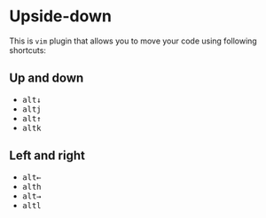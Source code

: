 # Upside-down

This is `vim` plugin that allows you to move your code using following shortcuts:

## Up and down
 - <kbd>alt</kbd><kbd>↓</kbd>
 - <kbd>alt</kbd><kbd>j</kbd>
 - <kbd>alt</kbd><kbd>↑</kbd>
 - <kbd>alt</kbd><kbd>k</kbd>

## Left and right
 - <kbd>alt</kbd><kbd>←</kbd>
 - <kbd>alt</kbd><kbd>h</kbd>
 - <kbd>alt</kbd><kbd>→</kbd>
 - <kbd>alt</kbd><kbd>l</kbd>